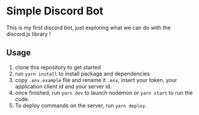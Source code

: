 # Simple Discord Bot

This is my first discord bot, just exploring what we can do with the discord.js library !

## Usage

1. clone this repository to get started
1. run `yarn install` to install package and dependencies
1. copy `.env.example` file and rename it `.env`, insert your token, your application client id and your server id.
1. once finished, run `yarn dev` to launch nodemon or `yarn start` to run the code.
1. To deploy commands on the server, run `yarn deploy`.
